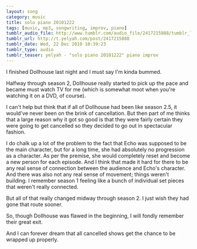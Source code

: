```yaml
---
layout: song
category: music
title: solo piano 20101222
tags: [music, mp3, songwriting, improv, piano]
tumblr_audio_file: http://www.tumblr.com/audio_file/2417215888/tumblr_ldu8xnPBda1qzo4ep
tumblr_url: http://t.yelyah.com/post/2417215888
tumblr_date: Wed, 22 Dec 2010 10:39:23
tumblr_type: audio
tumblr_teaser: yelyah - "solo piano 20101222" piano improv
---
```

I finished Dollhouse last night and I must say I'm kinda bummed.

Halfway through season 2, Dollhouse really started to pick up the pace and became must watch TV for me (which is somewhat moot when you're watching it on a DVD, of course).

I can't help but think that if all of Dollhouse had been like season 2.5, it would've never been on the brink of cancellation. But then part of me thinks that a large reason why it got so good is that they were fairly certain they were going to get cancelled so they decided to go out in spectacular fashion.

I do chalk up a lot of the problem to the fact that Echo was supposed to be the main character, but for a long time, she had absolutely no progression as a character. As per the premise, she would completely reset and become a new person for each episode. And I think that made it hard for there to be any real sense of connection between the audience and Echo's character. And there was also not any real sense of movement; things weren't building. I remember season 1 feeling like a bunch of individual set pieces that weren't really connected.

But all of that really changed midway through season 2. I just wish they had gone that route sooner.

So, though Dollhouse was flawed in the beginning, I will fondly remember their great exit.

And I can forever dream that all cancelled shows get the chance to be wrapped up properly.
